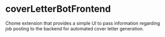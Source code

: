 # coverLetterBotFrontend
Chome extension that provides a simple UI to pass information regarding job posting to the backend for automated cover letter generation. 
